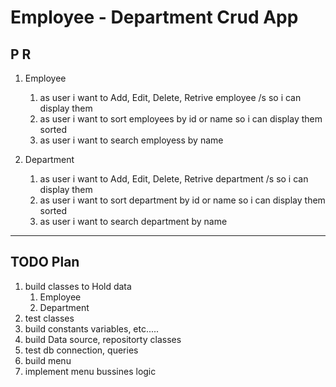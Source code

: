 # Employee - Department Crud App

## P R

1. Employee

   1. as user i want to Add, Edit, Delete, Retrive employee /s so i can display them
   2. as user i want to sort employees by id or  name so i can display them sorted
   3. as user i want to search employess by name
2. Department

   1. as user i want to Add, Edit, Delete, Retrive department /s so i can display them
   2. as user i want to sort department by id or  name so i can display them sorted
   3. as user i want to search department by name

---

## TODO Plan

1. build classes to Hold data
   1. Employee
   2. Department
2. test classes
3. build constants variables, etc.....
4. build Data source, repositorty classes
5. test db connection, queries
6. build menu
7. implement menu bussines logic
